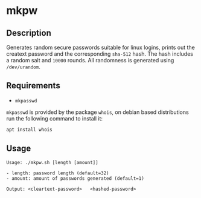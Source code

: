 # mkpw

## Description

Generates random secure passwords suitable for linux logins,
prints out the creatext password and the corresponding `sha-512` hash. 
The hash includes a random salt and `10000` rounds.
All randomness is generated using `/dev/urandom`.

## Requirements

- `mkpasswd`

`mkpasswd` is provided by the package `whois`,
on debian based distributions run the following command to install it:

```sh
apt install whois
```

## Usage

```
Usage: ./mkpw.sh [length [amount]]

- length: password length (default=32)
- amount: amount of passwords generated (default=1)

Output: <cleartext-password>   <hashed-password>
```
